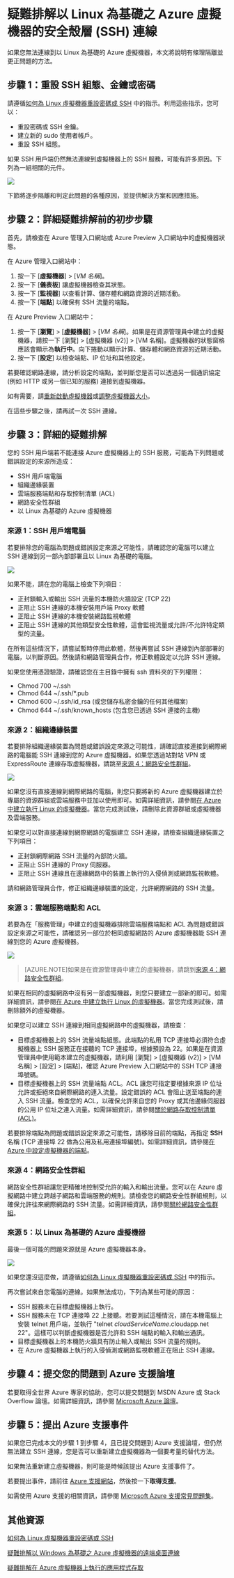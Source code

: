 <properties 
	pageTitle="疑難排解以 Linux 為基礎之 Azure 虛擬機器的安全殼層 (SSH) 連線" 
	description="如果您無法連線以 Linux 為基礎的 Azure 虛擬機器，請使用下列步驟來隔離問題的來源。"
	services="virtual-machines" 
	documentationCenter="" 
	authors="JoeDavies-MSFT" 
	manager="timlt" 
	editor=""
	tags="azure-service-management,azure-resource-manager"/>


<tags 
	ms.service="virtual-machines" 
	ms.workload="infrastructure-services" 
	ms.tgt_pltfrm="vm-linux" 
	ms.devlang="na" 
	ms.topic="article" 
	ms.date="07/07/2015" 
	ms.author="josephd"/>

# 疑難排解以 Linux 為基礎之 Azure 虛擬機器的安全殼層 (SSH) 連線

如果您無法連線到以 Linux 為基礎的 Azure 虛擬機器，本文將說明有條理隔離並更正問題的方法。

## 步驟 1：重設 SSH 組態、金鑰或密碼

請遵循[如何為 Linux 虛擬機器重設密碼或 SSH](virtual-machines-linux-use-vmaccess-reset-password-or-ssh.md) 中的指示。利用這些指示，您可以：

- 重設密碼或 SSH 金鑰。
- 建立新的 sudo 使用者帳戶。
- 重設 SSH 組態。

如果 SSH 用戶端仍然無法連線到虛擬機器上的 SSH 服務，可能有許多原因。下列為一組相關的元件。
 
![](./media/virtual-machines-troubleshoot-ssh-connections/ssh-tshoot1.png)

下節將逐步隔離和判定此問題的各種原因，並提供解決方案和因應措施。

## 步驟 2：詳細疑難排解前的初步步驟

首先，請檢查在 Azure 管理入口網站或 Azure Preview 入口網站中的虛擬機器狀態。

在 Azure 管理入口網站中：

1. 按一下 [**虛擬機器**] > [*VM 名稱*]。
2. 按一下 [**儀表板**] 讓虛擬機器檢查其狀態。
3. 按一下 [**監視器**] 以查看計算、儲存體和網路資源的近期活動。 
4. 按一下 [**端點**] 以確保有 SSH 流量的端點。

在 Azure Preview 入口網站中：

1. 按一下 [**瀏覽**] > [**虛擬機器**] > [*VM 名稱*]。如果是在資源管理員中建立的虛擬機器，請按一下 [瀏覽] > [虛擬機器 (v2)] > [VM 名稱]。虛擬機器的狀態窗格應該會顯示為**執行中**。向下捲動以顯示計算、儲存體和網路資源的近期活動。
2. 按一下 [**設定**] 以檢查端點、IP 位址和其他設定。

若要確認網路連線，請分析設定的端點，並判斷您是否可以透過另一個通訊協定 (例如 HTTP 或另一個已知的服務) 連接到虛擬機器。

如有需要，請[重新啟動虛擬機器](https://msdn.microsoft.com/library/azure/dn763934.aspx)或[調整虛擬機器大小](https://msdn.microsoft.com/library/dn168976.aspx)。

在這些步驟之後，請再試一次 SSH 連線。

## 步驟 3：詳細的疑難排解 

您的 SSH 用戶端若不能連接 Azure 虛擬機器上的 SSH 服務，可能為下列問題或錯誤設定的來源所造成：

- SSH 用戶端電腦
- 組織邊緣裝置
- 雲端服務端點和存取控制清單 (ACL)
- 網路安全性群組
- 以 Linux 為基礎的 Azure 虛擬機器

### 來源 1：SSH 用戶端電腦

若要排除您的電腦為問題或錯誤設定來源之可能性，請確認您的電腦可以建立 SSH 連線到另一部內部部署且以 Linux 為基礎的電腦。

![](./media/virtual-machines-troubleshoot-ssh-connections/ssh-tshoot2.png)
 
如果不能，請在您的電腦上檢查下列項目：

- 正封鎖輸入或輸出 SSH 流量的本機防火牆設定 (TCP 22)
- 正阻止 SSH 連線的本機安裝用戶端 Proxy 軟體
- 正阻止 SSH 連線的本機安裝網路監視軟體
- 正阻止 SSH 連線的其他類型安全性軟體，這會監視流量或允許/不允許特定類型的流量。

在所有這些情況下，請嘗試暫時停用此軟體，然後再嘗試 SSH 連線到內部部署的電腦，以判斷原因。然後請和網路管理員合作，修正軟體設定以允許 SSH 連線。

如果您使用憑證驗證，請確認您在主目錄中擁有 ssh 資料夾的下列權限：

- Chmod 700 ~/.ssh
- Chmod 644 ~/.ssh/*.pub
- Chmod 600 ~/.ssh/id_rsa (或您儲存私密金鑰的任何其他檔案)
- Chmod 644 ~/.ssh/known_hosts (包含您已透過 SSH 連接的主機)

### 來源 2：組織邊緣裝置

若要排除組織邊緣裝置為問題或錯誤設定來源之可能性，請確認直接連接到網際網路的電腦能 SSH 連線到您的 Azure 虛擬機器。如果您透過站對站 VPN 或 ExpressRoute 連線存取虛擬機器，請跳至[來源 4：網路安全性群組](#nsg)。

![](./media/virtual-machines-troubleshoot-ssh-connections/ssh-tshoot3.png)
 
如果您沒有直接連線到網際網路的電腦，則您只要將新的 Azure 虛擬機器建立於專屬的資源群組或雲端服務中並加以使用即可。如需詳細資訊，請參閱[在 Azure 中建立執行 Linux 的虛擬機器](virtual-machines-linux-tutorial.md)。當您完成測試後，請刪除此資源群組或虛擬機器及雲端服務。

如果您可以對直接連線到網際網路的電腦建立 SSH 連線，請檢查組織邊緣裝置之下列項目：

- 正封鎖網際網路 SSH 流量的內部防火牆。
- 正阻止 SSH 連線的 Proxy 伺服器。
- 正阻止 SSH 連線且在邊緣網路中的裝置上執行的入侵偵測或網路監視軟體。

請和網路管理員合作，修正組織邊緣裝置的設定，允許網際網路的 SSH 流量。

### 來源 3：雲端服務端點和 ACL

若要為在「服務管理」中建立的虛擬機器排除雲端服務端點和 ACL 為問題或錯誤設定來源之可能性，請確認另一部位於相同虛擬網路的 Azure 虛擬機器能 SSH 連線到您的 Azure 虛擬機器。
 
![](./media/virtual-machines-troubleshoot-ssh-connections/ssh-tshoot4.png)

> [AZURE.NOTE]如果是在資源管理員中建立的虛擬機器，請跳到[來源 4：網路安全性群組](#nsg)。

如果在相同的虛擬網路中沒有另一部虛擬機器，則您只要建立一部新的即可。如需詳細資訊，請參閱[在 Azure 中建立執行 Linux 的虛擬機器](virtual-machines-linux-tutorial.md)。當您完成測試後，請刪除額外的虛擬機器。

如果您可以建立 SSH 連線到相同虛擬網路中的虛擬機器，請檢查：

- 目標虛擬機器上的 SSH 流量端點組態。此端點的私用 TCP 連接埠必須符合虛擬機器上 SSH 服務正在接聽的 TCP 連接埠，根據預設為 22。如果是在資源管理員中使用範本建立的虛擬機器，請利用 [瀏覽] > [虛擬機器 (v2)] > [VM 名稱] > [設定] > [端點]，確認 Azure Preview 入口網站中的 SSH TCP 連接埠號碼。
- 目標虛擬機器上的 SSH 流量端點 ACL。ACL 讓您可指定要根據來源 IP 位址允許或拒絕來自網際網路的連入流量。設定錯誤的 ACL 會阻止送至端點的連入 SSH 流量。檢查您的 ACL，以確保允許來自您的 Proxy 或其他邊緣伺服器的公用 IP 位址之連入流量。如需詳細資訊，請參閱[關於網路存取控制清單 (ACL)](https://msdn.microsoft.com/library/azure/dn376541.aspx)。

若要排除端點為問題或錯誤設定來源之可能性，請移除目前的端點，再指定 **SSH** 名稱 (TCP 連接埠 22 做為公用及私用連接埠編號)。如需詳細資訊，請參閱[在 Azure 中設定虛擬機器的端點](virtual-machines-set-up-endpoints.md)。

### <a id="nsg"></a>來源 4：網路安全性群組

網路安全性群組讓您更精確地控制受允許的輸入和輸出流量。您可以在 Azure 虛擬網路中建立跨越子網路和雲端服務的規則。請檢查您的網路安全性群組規則，以確保允許往來網際網路的 SSH 流量。如需詳細資訊，請參閱[關於網路安全性群組](../traffic-manager/virtual-networks-nsg.md)。

### 來源 5：以 Linux 為基礎的 Azure 虛擬機器 

最後一個可能的問題來源就是 Azure 虛擬機器本身。

![](./media/virtual-machines-troubleshoot-ssh-connections/ssh-tshoot5.png)
 
如果您還沒這麼做，請遵循[如何為 Linux 虛擬機器重設密碼或 SSH](virtual-machines-linux-use-vmaccess-reset-password-or-ssh.md) 中的指示。

再次嘗試來自您電腦的連線。如果無法成功，下列為某些可能的原因：

- SSH 服務未在目標虛擬機器上執行。
- SSH 服務未在 TCP 連接埠 22 上接聽。若要測試這種情況，請在本機電腦上安裝 telnet 用戶端，並執行 "telnet *cloudServiceName*.cloudapp.net 22"。這樣可以判斷虛擬機器是否允許和 SSH 端點的輸入和輸出通訊。
- 目標虛擬機器上的本機防火牆具有防止輸入或輸出 SSH 流量的規則。
- 在 Azure 虛擬機器上執行的入侵偵測或網路監視軟體正在阻止 SSH 連線。


## 步驟 4：提交您的問題到 Azure 支援論壇

若要取得全世界 Azure 專家的協助，您可以提交問題到 MSDN Azure 或 Stack Overflow 論壇。如需詳細資訊，請參閱 [Microsoft Azure 論壇](http://azure.microsoft.com/support/forums/)。

## 步驟 5：提出 Azure 支援事件

如果您已完成本文的步驟 1 到步驟 4，且已提交問題到 Azure 支援論壇，但仍然無法建立 SSH 連線，您是否可以重新建立虛擬機器為一個要考量的替代方法。

如果無法重新建立虛擬機器，則可能是時候該提出 Azure 支援事件了。

若要提出事件，請前往 [Azure 支援網站](http://azure.microsoft.com/support/options/)，然後按一下**取得支援**。

如需使用 Azure 支援的相關資訊，請參閱 [Microsoft Azure 支援常見問題集](http://azure.microsoft.com/support/faq/)。

## 其他資源

[如何為 Linux 虛擬機器重設密碼或 SSH](virtual-machines-linux-use-vmaccess-reset-password-or-ssh.md)

[疑難排解以 Windows 為基礎之 Azure 虛擬機器的遠端桌面連線](virtual-machines-troubleshoot-remote-desktop-connections.md)

[疑難排解在 Azure 虛擬機器上執行的應用程式存取](virtual-machines-troubleshoot-access-application.md)
 

<!---HONumber=July15_HO4-->